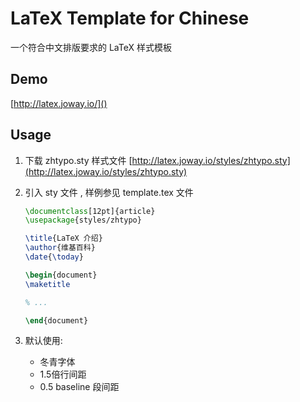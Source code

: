 # LaTeX Template for Chinese

一个符合中文排版要求的 LaTeX 样式模板

## Demo

[http://latex.joway.io/]()

## Usage

1. 下载 zhtypo.sty 样式文件 [http://latex.joway.io/styles/zhtypo.sty](http://latex.joway.io/styles/zhtypo.sty)
2. 引入 sty 文件 , 样例参见 template.tex 文件

	```tex
	\documentclass[12pt]{article}
    \usepackage{styles/zhtypo}
	
    \title{LaTeX 介绍}
    \author{维基百科}
    \date{\today}
	
    \begin{document}
    \maketitle
    
    % ...
    
    \end{document}
	```

3. 默认使用:
	- 冬青字体
	- 1.5倍行间距
	- 0.5 baseline 段间距